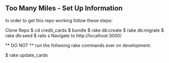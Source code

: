 ## Too Many Miles - Set Up Information

In order to get this repo working follow these steps:

Clone Repo
$ cd credit_cards
$ bundle
$ rake db:create
$ rake db:migrate
$ rake db:seed
$ rails s
Navigate to http://localhost:3000/

** DO NOT ** run the follwoing rake commands ever on development:

$ rake update_cards
